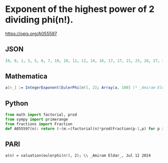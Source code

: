 # Exponent of the highest power of 2 dividing phi\(n\!\)\.
https://oeis.org/A055597
## JSON
```JSON
[0, 0, 1, 3, 5, 6, 7, 10, 10, 11, 12, 14, 16, 17, 17, 21, 25, 26, 27, 29, 29, 30, 31, 34, 34, 35, 35, 37, 39, 40, 41, 46, 46, 47, 47, 49, 51, 52, 52, 55, 58, 59, 60, 62, 62, 63, 64, 68, 68, 69, 69, 71, 73, 74, 74, 77, 77, 78, 79, 81, 83, 84, 84, 90, 90, 91, 92, 94, 94, 95, 96]
```
## Mathematica
```Mathematica
a[n_] := IntegerExponent[EulerPhi[n!], 2]; Array[a, 100] (* _Amiram Eldar_, Jul 12 2024 *)
```
## Python
```Python
from math import factorial, prod
from sympy import primerange
from fractions import Fraction
def A055597(n): return (~(m:=(factorial(n)*prod(Fraction(p-1,p) for p in primerange(n+1))).numerator)&m-1).bit_length() # _Chai Wah Wu_, Jul 06 2022
```
## PARI
```PARI
a(n) = valuation(eulerphi(n!), 2); \\ _Amiram Eldar_, Jul 12 2024
```
